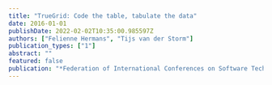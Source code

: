 ```yaml
---
title: "TrueGrid: Code the table, tabulate the data"
date: 2016-01-01
publishDate: 2022-02-02T10:35:00.985597Z
authors: ["Felienne Hermans", "Tijs van der Storm"]
publication_types: ["1"]
abstract: ""
featured: false
publication: "*Federation of International Conferences on Software Technologies: Applications and Foundations*"
---
```


